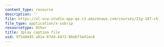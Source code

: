 ```yaml
---
content_type: resource
description: ''
file: https://ol-ocw-studio-app-qa.s3.amazonaws.com/courses/21g-107-chinese-i-streamlined-fall-2014/9f5a8445a01e674d447380abf3a41ac0_bH4L4Nv_PeA.srt
file_type: application/x-subrip
resourcetype: Other
title: 3play caption file
uid: 9f5a8445-a01e-674d-4473-80abf3a41ac0
---
```

